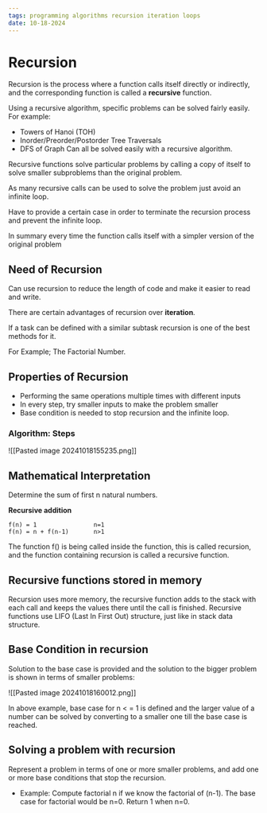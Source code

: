 ```yaml
---
tags: programming algorithms recursion iteration loops 
date: 10-18-2024
---
```


# Recursion

Recursion is the process where a function calls itself directly or indirectly, and the corresponding function is called a **recursive** function.

Using a recursive algorithm, specific problems can be solved fairly easily. For example:
- Towers of Hanoi (TOH)
- Inorder/Preorder/Postorder Tree Traversals
- DFS of Graph
Can all be solved easily with a recursive algorithm.

Recursive functions solve particular problems by calling a copy of itself to solve smaller subproblems than the original problem.

As many recursive calls can be used to solve the problem just avoid an infinite loop.

Have to provide a certain case in order to terminate the recursion process and prevent the infinite loop.

In summary every time the function calls itself with a simpler version of the original problem

## Need of Recursion

Can use recursion to reduce the length of code and make it easier to read and write.

There are certain advantages of recursion over __iteration__. 

If a task can be defined with a similar subtask recursion is one of the best methods for it.

For Example; The Factorial Number.

## Properties of Recursion

- Performing the same operations multiple times with different inputs
- In every step, try smaller inputs to make the problem smaller
- Base condition is needed to stop recursion and the infinite loop.

### Algorithm: Steps
![[Pasted image 20241018155235.png]]

## Mathematical Interpretation

Determine the sum of first n natural numbers.

__Recursive addition__
```
f(n) = 1                n=1
f(n) = n + f(n-1)       n>1
```

The function f() is being called inside the function, this is called recursion, and the function containing recursion is called a recursive function.

## Recursive functions stored in memory

Recursion uses more memory, the recursive function adds to the stack with each call and keeps the values there until the call is finished.
Recursive functions use LIFO (Last In First Out) structure, just like in stack data structure.

## Base Condition in recursion

Solution to the base case is provided and the solution to the bigger problem is shown in terms of smaller problems:

![[Pasted image 20241018160012.png]]

In above example, base case for n < = 1 is defined and the larger value of a number can be solved by converting to a smaller one till the base case is reached.

## Solving a problem with recursion

Represent a problem in terms of one or more smaller problems, and add one or more base conditions that stop the recursion.

  - Example: Compute factorial n if we know the factorial of (n-1). The base case for factorial would be n=0. Return 1 when n=0.